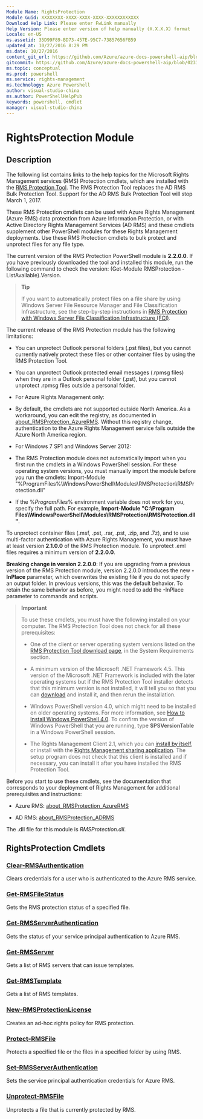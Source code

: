 ```yaml
---
Module Name: RightsProtection
Module Guid: XXXXXXXX-XXXX-XXXX-XXXX-XXXXXXXXXXXX
Download Help Link: Please enter FwLink manually
Help Version: Please enter version of help manually (X.X.X.X) format
Locale: en-US
ms.assetid: 35D99F89-BD73-457E-95C7-73857656FB59
updated_at: 10/27/2016 8:29 PM
ms.date: 10/27/2016
content_git_url: https://github.com/Azure/azure-docs-powershell-aip/blob/master/Azure%20Information%20Protection/RMSProtection%20Module/vlatest/RightsProtection.md
gitcommit: https://github.com/Azure/azure-docs-powershell-aip/blob/023107fc6ffcfa818be74eac613a70eca88a6329/Azure%20Information%20Protection/RMSProtection%20Module/vlatest/RightsProtection.md
ms.topic: conceptual
ms.prod: powershell
ms.service: rights-management
ms.technology: Azure Powershell
author: visual-studio-china
ms.author: PowerShellHelpPub
keywords: powershell, cmdlet
manager: visual-studio-china
---
```


# RightsProtection Module
## Description
The following list contains links to the help topics for the Microsoft Rights Management services (RMS) Protection cmdlets, which are installed with the [RMS Protection Tool](https://www.microsoft.com/en-us/download/details.aspx?id=47256). The RMS Protection Tool replaces the AD RMS Bulk Protection Tool. Support for the AD RMS Bulk Protection Tool will stop March 1, 2017.

These RMS Protection cmdlets can be used with Azure Rights Management (Azure RMS) data protection from Azure Information Protection, or with Active Directory Rights Management Services (AD RMS) and these cmdlets supplement other PowerShell modules for these Rights Management deployments. Use these RMS Protection cmdlets to bulk protect and unprotect files for any file type.

The current version of the RMS Protection PowerShell module is **2.2.0.0**. If you have previously downloaded the tool and installed this module, run the following command to check the version: (Get-Module RMSProtection -ListAvailable).Version.

>**Tip**
>
>If you want to automatically protect files on a file share by using Windows Server File Resource Manager and File Classification Infrastructure, see the step-by-step instructions in [RMS Protection with Windows Server File Classification Infrastructure (FCI)](https://docs.microsoft.com/information-protection/rms-client/configure-fci).

The current release of the RMS Protection module has the following limitations:

- You can unprotect Outlook personal folders (.pst files), but you cannot currently natively protect these files or other container files by using the RMS Protection Tool.

- You can unprotect Outlook protected email messages (.rpmsg files) when they are in a Outlook personal folder (.pst), but you cannot unprotect .rpmsg files outside a personal folder.

- For Azure Rights Management only:

 - By default, the cmdlets are not supported outside North America. As a workaround, you can edit the registry, as documented in [about_RMSProtection_AzureRMS](https://msdn.microsoft.com/en-us/library/mt433202.aspx). Without this registry change, authentication to the Azure Rights Management service fails outside the Azure North America region.

- For Windows 7 SP1 and Windows Server 2012:

 - The RMS Protection module does not automatically import when you first run the cmdlets in a Windows PowerShell session. For these operating system versions, you must manually import the module before you run the cmdlets: Import-Module "%ProgramFiles%\WindowsPowerShell\Modules\RMSProtection\RMSProtection.dll"

 - If the %*ProgramFiles*% environment variable does not work for you, specify the full path. For example, **Import-Module "C:\Program Files\WindowsPowerShell\Modules\RMSProtection\RMSProtection.dll"**.

To unprotect container files (.msf, .pst, .rar, .pst, .zip, and .7z), and to use multi-factor authentication with Azure Rights Management, you must have at least version **2.1.0.0** of the RMS Protection module. To unprotect .eml files requires a minimum version of **2.2.0.0**.

**Breaking change in version 2.2.0.0**: If you are upgrading from a previous version of the RMS Protection module, version 2.2.0.0 introduces the new **-InPlace** parameter, which overwrites the existing file if you do not specify an output folder. In previous versions, this was the default behavior. To retain the same behavior as before, you might need to add the -InPlace parameter to commands and scripts.

>**Important**
>
>To use these cmdlets, you must have the following installed on your computer. The RMS Protection Tool does not check for all these prerequisites:
>
>- One of the client or server operating system versions listed on the [RMS Protection Tool download page](https://www.microsoft.com/en-us/download/details.aspx?id=47256), in the System Requirements section.
>
>- A minimum version of the Microsoft .NET Framework 4.5. This version of the Microsoft .NET Framework is included with the later operating systems but if the RMS Protection Tool installer detects that this minimum version is not installed, it will tell you so that you can [download](https://www.microsoft.com/download/details.aspx?id=30653) and install it, and then rerun the installation.
>
>- Windows PowerShell version 4.0, which might need to be installed on older operating systems. For more information, see [How to Install Windows PowerShell 4.0](http://social.technet.microsoft.com/wiki/contents/articles/21016.how-to-install-windows-powershell-4-0.aspx). To confirm the version of Windows PowerShell that you are running, type **$PSVersionTable** in a Windows PowerShell session.
>
>- The Rights Management Client 2.1, which you can [install by itself](https://www.microsoft.com/en-us/download/details.aspx?id=38396), or install with the [Rights Management sharing application](https://www.microsoft.com/en-us/download/details.aspx?id=40857). The setup program does not check that this client is installed and if necessary, you can install it after you have installed the RMS Protection Tool.

Before you start to use these cmdlets, see the documentation that corresponds to your deployment of Rights Management for additional prerequisites and instructions:

- Azure RMS: [about_RMSProtection_AzureRMS](https://msdn.microsoft.com/en-us/library/mt433202.aspx)

- AD RMS: [about_RMSProtection_ADRMS](https://msdn.microsoft.com/en-us/library/mt433203.aspx)

The .dll file for this module is *RMSProtection.dll*.

## RightsProtection Cmdlets
### [Clear-RMSAuthentication](./Clear-RMSAuthentication.md)
Clears credentials for a user who is authenticated to the Azure RMS service.


### [Get-RMSFileStatus](./Get-RMSFileStatus.md)
Gets the RMS protection status of a specified file.


### [Get-RMSServerAuthentication](./Get-RMSServerAuthentication.md)
Gets the status of your service principal authentication to Azure RMS.


### [Get-RMSServer](./Get-RMSServer.md)
Gets a list of RMS servers that can issue templates.


### [Get-RMSTemplate](./Get-RMSTemplate.md)
Gets a list of RMS templates.


### [New-RMSProtectionLicense](./New-RMSProtectionLicense.md)
Creates an ad-hoc rights policy for RMS protection.


### [Protect-RMSFile](./Protect-RMSFile.md)
Protects a specified file or the files in a specified folder by using RMS.


### [Set-RMSServerAuthentication](./Set-RMSServerAuthentication.md)
Sets the service principal authentication credentials for Azure RMS.


### [Unprotect-RMSFile](./Unprotect-RMSFile.md)
Unprotects a file that is currently protected by RMS.



